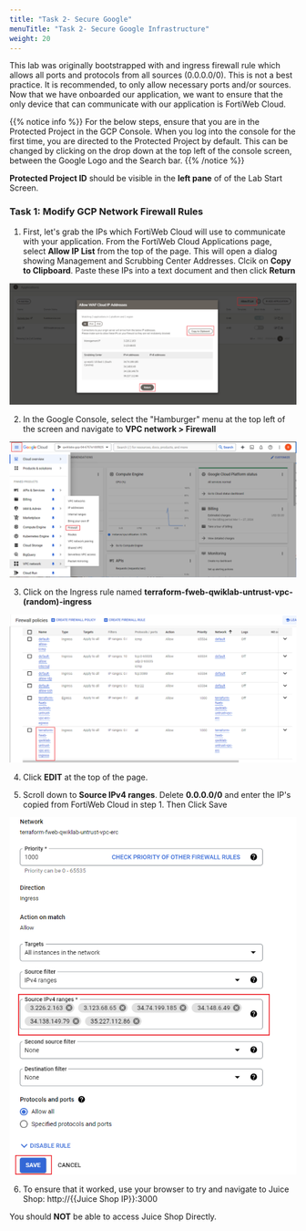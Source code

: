 ```yaml
---
title: "Task 2- Secure Google"
menuTitle: "Task 2- Secure Google Infrastructure"
weight: 20
---
```


This lab was originally bootstrapped with and ingress firewall rule which allows all ports and protocols from all sources (0.0.0.0/0).  This is not a best practice.  It is recommended, to only allow necessary ports and/or sources.  Now that we have onboarded our application, we want to ensure that the only device that can communicate with our application is FortiWeb Cloud.

{{% notice info %}}
For the below steps, ensure that you are in the Protected Project in the GCP Console.  When you log into the console for the first time, you are directed to the Protected Project by default.  This can be changed by clicking on the drop down at the top left of the console screen, between the Google Logo and the Search bar.
{{% /notice %}}

**Protected Project ID** should be visible in the **left pane** of of the Lab Start Screen.

### Task 1: Modify GCP Network Firewall Rules

1. First, let's grab the IPs which FortiWeb Cloud will use to communicate with your application. From the FortiWeb Cloud Applications page, select **Allow IP List** from the top of the page.  This will open a dialog showing Management and Scrubbing Center Addresses.  Clcik on **Copy to Clipboard**.  Paste these IPs into a text document and then click **Return**

![WAF-IP](waf-ip.png)

2. In the Google Console, select the "Hamburger" menu at the top left of the screen and navigate to **VPC network > Firewall**

![Hamburger](hamburger.png)

3. Click on the Ingress rule named **terraform-fweb-qwiklab-untrust-vpc-(random)-ingress**

![G-POL](g-pol.png)

4. Click **EDIT** at the top of the page.

5. Scroll down to **Source IPv4 ranges**.  Delete **0.0.0.0/0** and enter the IP's copied from FortiWeb Cloud in step 1.  Then Click Save

![ED-FW](ed-fw.png)

6. To ensure that it worked, use your browser to try and navigate to Juice Shop: http://{{Juice Shop IP}}:3000

You should **NOT** be able to access Juice Shop Directly.